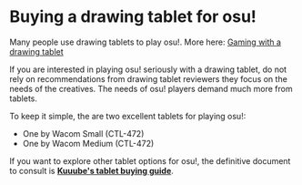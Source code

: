 # Buying a drawing tablet for osu!

Many people use drawing tablets to play osu!. More here: [Gaming with a drawing tablet](../guides/use-cases/gaming-with-a-drawing-tablet.md)&#x20;

If you are interested in playing osu! seriously with a drawing tablet, do not rely on recommendations from drawing tablet reviewers they focus on the needs of the creatives. The needs of osu! players demand much more from tablets.

To keep it simple, the are two excellent tablets for playing osu!:

* One by Wacom Small (CTL-472)
* One by Wacom Medium (CTL-472)

If you want to explore other tablet options for osu!, the definitive document to consult is [**Kuuube's tablet buying guide**](../resources/kuuubes-tablet-buying-guide.md).&#x20;



